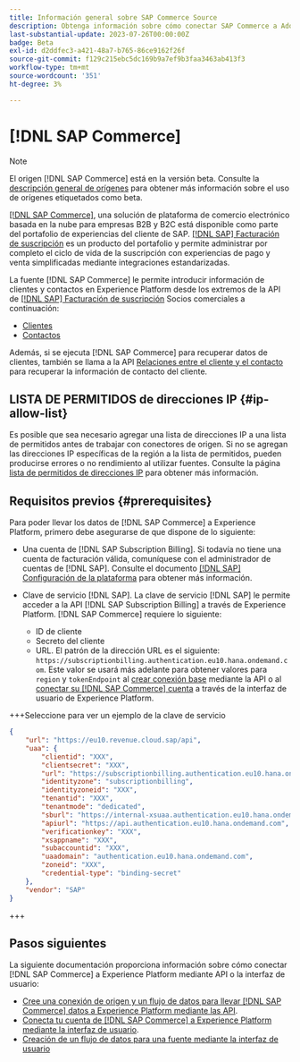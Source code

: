 ```yaml
---
title: Información general sobre SAP Commerce Source
description: Obtenga información sobre cómo conectar SAP Commerce a Adobe Experience Platform mediante API o la interfaz de usuario.
last-substantial-update: 2023-07-26T00:00:00Z
badge: Beta
exl-id: d2ddfec3-a421-48a7-b765-86ce9162f26f
source-git-commit: f129c215ebc5dc169b9a7ef9b3faa3463ab413f3
workflow-type: tm+mt
source-wordcount: '351'
ht-degree: 3%

---
```


# [!DNL SAP Commerce]

>[!NOTE]
>
>El origen [!DNL SAP Commerce] está en la versión beta. Consulte la [descripción general de orígenes](../../home.md#terms-and-conditions) para obtener más información sobre el uso de orígenes etiquetados como beta.

[[!DNL SAP Commerce]](https://www.sap.com/india/products/acquired-brands/what-is-hybris.html), una solución de plataforma de comercio electrónico basada en la nube para empresas B2B y B2C está disponible como parte del portafolio de experiencias del cliente de SAP. [[!DNL SAP] Facturación de suscripción](https://www.sap.com/products/financial-management/subscription-billing.html) es un producto del portafolio y permite administrar por completo el ciclo de vida de la suscripción con experiencias de pago y venta simplificadas mediante integraciones estandarizadas.

La fuente [!DNL SAP Commerce] le permite introducir información de clientes y contactos en Experience Platform desde los extremos de la API de [[!DNL SAP] Facturación de suscripción](https://www.sap.com/products/financial-management/subscription-billing.html) Socios comerciales a continuación:

* [Clientes](https://api.sap.com/api/BusinessPartner_APIs/path/GET_customers)
* [Contactos](https://api.sap.com/api/BusinessPartner_APIs/path/GET_contacts)

Además, si se ejecuta [!DNL SAP Commerce] para recuperar datos de clientes, también se llama a la API [Relaciones entre el cliente y el contacto](https://api.sap.com/api/BusinessPartner_APIs/path/GET_relationships-customer-contacts) para recuperar la información de contacto del cliente.

## LISTA DE PERMITIDOS de direcciones IP {#ip-allow-list}

Es posible que sea necesario agregar una lista de direcciones IP a una lista de permitidos antes de trabajar con conectores de origen. Si no se agregan las direcciones IP específicas de la región a la lista de permitidos, pueden producirse errores o no rendimiento al utilizar fuentes. Consulte la página [lista de permitidos de direcciones IP](../../ip-address-allow-list.md) para obtener más información.

## Requisitos previos {#prerequisites}

Para poder llevar los datos de [!DNL SAP Commerce] a Experience Platform, primero debe asegurarse de que dispone de lo siguiente:

* Una cuenta de [!DNL SAP Subscription Billing]. Si todavía no tiene una cuenta de facturación válida, comuníquese con el administrador de cuentas de [!DNL SAP]. Consulte el documento [[!DNL SAP] Configuración de la plataforma](https://help.sap.com/doc/5fd179965d5145fbbe7f2a7aa1272338/latest/en-US/PlatformConfiguration.pdf) para obtener más información.

* Clave de servicio [!DNL SAP]. La clave de servicio [!DNL SAP] le permite acceder a la API [!DNL SAP Subscription Billing] a través de Experience Platform. [!DNL SAP Commerce] requiere lo siguiente:
   * ID de cliente
   * Secreto del cliente
   * URL. El patrón de la dirección URL es el siguiente: `https://subscriptionbilling.authentication.eu10.hana.ondemand.com`. Este valor se usará más adelante para obtener valores para `region` y `tokenEndpoint` al [crear conexión base](../../tutorials/api/create/ecommerce/sap-commerce.md#base-connection) mediante la API o al [conectar su [!DNL SAP Commerce] cuenta](../../tutorials/ui/create/ecommerce/sap-commerce.md#connect-account) a través de la interfaz de usuario de Experience Platform.

+++Seleccione para ver un ejemplo de la clave de servicio

```json
{ 
    "url": "https://eu10.revenue.cloud.sap/api",
    "uaa": {
        "clientid": "XXX",
        "clientsecret": "XXX",
        "url": "https://subscriptionbilling.authentication.eu10.hana.ondemand.com",
        "identityzone": "subscriptionbilling",
        "identityzoneid": "XXX",
        "tenantid": "XXX",
        "tenantmode": "dedicated",
        "sburl": "https://internal-xsuaa.authentication.eu10.hana.ondemand.com",
        "apiurl": "https://api.authentication.eu10.hana.ondemand.com",
        "verificationkey": "XXX",
        "xsappname": "XXX",
        "subaccountid": "XXX",
        "uaadomain": "authentication.eu10.hana.ondemand.com",
        "zoneid": "XXX",
        "credential-type": "binding-secret"
    },
    "vendor": "SAP"
}
```

+++

## Pasos siguientes

La siguiente documentación proporciona información sobre cómo conectar [!DNL SAP Commerce] a Experience Platform mediante API o la interfaz de usuario:

* [Cree una conexión de origen y un flujo de datos para llevar [!DNL SAP Commerce] datos a Experience Platform mediante las API](../../tutorials/api/create/ecommerce/sap-commerce.md).
* [Conecta tu cuenta de  [!DNL SAP Commerce] a Experience Platform mediante la interfaz de usuario](../../tutorials/ui/create/ecommerce/sap-commerce.md).
* [Creación de un flujo de datos para una fuente mediante la interfaz de usuario](../../tutorials/ui/dataflow/ecommerce.md)
